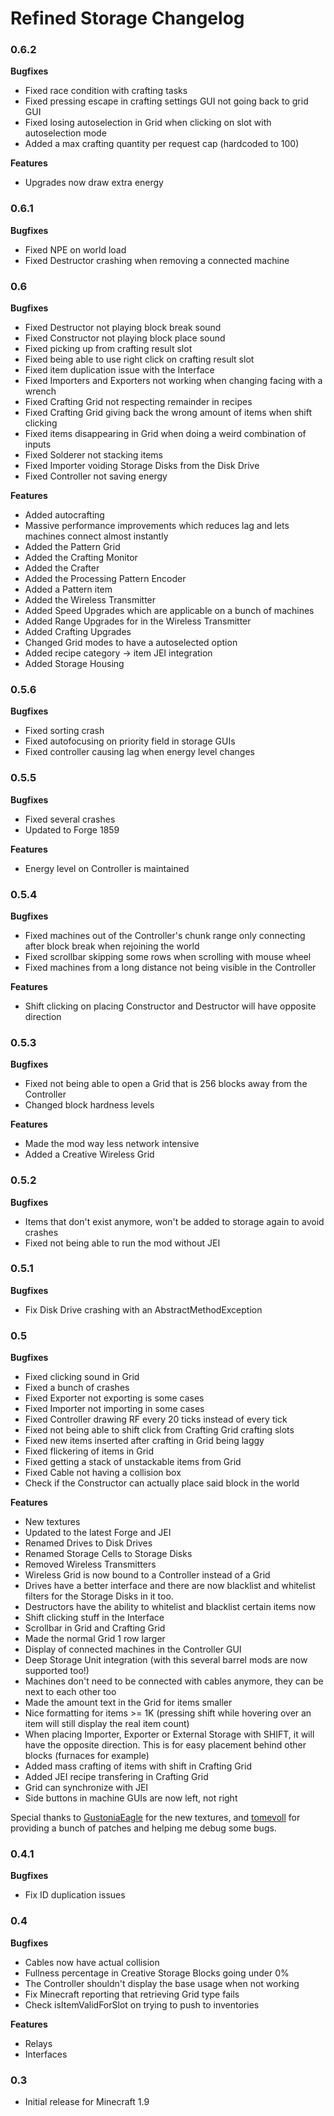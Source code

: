 # Refined Storage Changelog

### 0.6.2
**Bugfixes**
- Fixed race condition with crafting tasks
- Fixed pressing escape in crafting settings GUI not going back to grid GUI
- Fixed losing autoselection in Grid when clicking on slot with autoselection mode
- Added a max crafting quantity per request cap (hardcoded to 100)

**Features**
- Upgrades now draw extra energy

### 0.6.1
**Bugfixes**
- Fixed NPE on world load
- Fixed Destructor crashing when removing a connected machine

### 0.6
**Bugfixes**
- Fixed Destructor not playing block break sound
- Fixed Constructor not playing block place sound
- Fixed picking up from crafting result slot
- Fixed being able to use right click on crafting result slot
- Fixed item duplication issue with the Interface
- Fixed Importers and Exporters not working when changing facing with a wrench
- Fixed Crafting Grid not respecting remainder in recipes
- Fixed Crafting Grid giving back the wrong amount of items when shift clicking
- Fixed items disappearing in Grid when doing a weird combination of inputs
- Fixed Solderer not stacking items
- Fixed Importer voiding Storage Disks from the Disk Drive
- Fixed Controller not saving energy

**Features**
- Added autocrafting
- Massive performance improvements which reduces lag and lets machines connect almost instantly
- Added the Pattern Grid
- Added the Crafting Monitor
- Added the Crafter
- Added the Processing Pattern Encoder
- Added a Pattern item
- Added the Wireless Transmitter
- Added Speed Upgrades which are applicable on a bunch of machines
- Added Range Upgrades for in the Wireless Transmitter
- Added Crafting Upgrades
- Changed Grid modes to have a autoselected option
- Added recipe category -> item JEI integration
- Added Storage Housing

### 0.5.6
**Bugfixes**
- Fixed sorting crash
- Fixed autofocusing on priority field in storage GUIs
- Fixed controller causing lag when energy level changes

### 0.5.5
**Bugfixes**
- Fixed several crashes
- Updated to Forge 1859

**Features**
- Energy level on Controller is maintained

### 0.5.4
**Bugfixes**
- Fixed machines out of the Controller's chunk range only connecting after block break when rejoining the world
- Fixed scrollbar skipping some rows when scrolling with mouse wheel
- Fixed machines from a long distance not being visible in the Controller

**Features**
- Shift clicking on placing Constructor and Destructor will have opposite direction

### 0.5.3
**Bugfixes**
- Fixed not being able to open a Grid that is 256 blocks away from the Controller
- Changed block hardness levels

**Features**
- Made the mod way less network intensive
- Added a Creative Wireless Grid

### 0.5.2
**Bugfixes**
- Items that don't exist anymore, won't be added to storage again to avoid crashes
- Fixed not being able to run the mod without JEI

### 0.5.1
**Bugfixes**
- Fix Disk Drive crashing with an AbstractMethodException

### 0.5
**Bugfixes**
- Fixed clicking sound in Grid
- Fixed a bunch of crashes
- Fixed Exporter not exporting is some cases
- Fixed Importer not importing in some cases
- Fixed Controller drawing RF every 20 ticks instead of every tick
- Fixed not being able to shift click from Crafting Grid crafting slots
- Fixed new items inserted after crafting in Grid being laggy
- Fixed flickering of items in Grid
- Fixed getting a stack of unstackable items from Grid
- Fixed Cable not having a collision box
- Check if the Constructor can actually place said block in the world

**Features**
- New textures
- Updated to the latest Forge and JEI
- Renamed Drives to Disk Drives
- Renamed Storage Cells to Storage Disks
- Removed Wireless Transmitters
- Wireless Grid is now bound to a  Controller instead of a Grid
- Drives have a better interface and there are now blacklist and whitelist filters for the Storage Disks in it too.
- Destructors have the ability to whitelist and blacklist certain items now
- Shift clicking stuff in the Interface
- Scrollbar in Grid and Crafting Grid
- Made the normal Grid 1 row larger
- Display of connected machines in the Controller GUI
- Deep Storage Unit integration (with this several barrel mods are now supported too!)
- Machines don't need to be connected with cables anymore, they can be next to each other too
- Made the amount text in the Grid for items smaller
- Nice formatting for items >= 1K (pressing shift while hovering over an item will still display the real item count)
- When placing Importer, Exporter or External Storage with SHIFT, it will have the opposite direction. This is for easy placement behind other blocks (furnaces for example)
- Added mass crafting of items with shift in Crafting Grid
- Added JEI recipe transfering in Crafting Grid
- Grid can synchronize with JEI
- Side buttons in machine GUIs are now left, not right

Special thanks to [GustoniaEagle](https://github.com/gustoniaeagle) for the new textures, and [tomevoll](https://github.com/tomevoll) for providing a bunch of patches and helping me debug some bugs.

### 0.4.1
**Bugfixes**
- Fix ID duplication issues

### 0.4
**Bugfixes**
- Cables now have actual collision
- Fullness percentage in Creative Storage Blocks going under 0%
- The Controller shouldn't display the base usage when not working
- Fix Minecraft reporting that retrieving Grid type fails
- Check isItemValidForSlot on trying to push to inventories

**Features**
- Relays
- Interfaces

### 0.3
- Initial release for Minecraft 1.9
